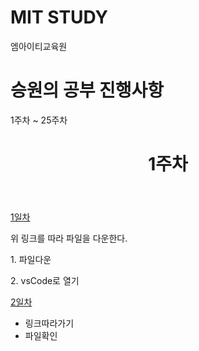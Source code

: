 <!DOCTYPE html>
<html>
<h1>MIT STUDY</h1>
<p>엠아이티교육원</p>
<h1>승원의 공부 진행사항</h1>
<p>1주차 ~ 25주차</p>
</html>

<!DOCTYPE html>
<html>
	<header>
		<h1>1주차</h1>
	</header>
	<body>
    <a id="raw-url" href="https://github.com/dogsdays123/testMIT/blob/main/1%EC%A3%BC%EC%B0%A8/web/%EA%B8%B0%EC%B4%88%EC%84%A4%EB%AA%85.html">1일차</a>
		<main class="1일차">
			<section id="heading">
				<p>위 링크를 따라 파일을 다운한다.</p>
				<p>1. 파일다운</p>
				<p>2. vsCode로 열기</p>
			</section>
	</body>
	<div>
	<a id="2days-url" href="https://github.com/dogsdays123/testMIT/blob/main/1week/web/2day/%EA%B8%B0%EC%B4%88%EC%84%A4%EB%AA%852.html">2일차</a>
		<ul>
			<li>링크따라가기</li>
			<li>파일확인</li>
		</ul>
	</div>
</html>
